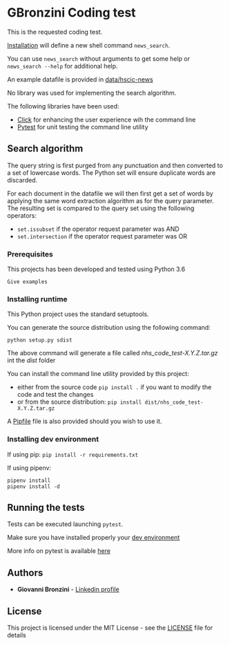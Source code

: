 # GBronzini Coding test

This is the requested coding test.

[Installation](#Installing-runtime) will define a new shell command `news_search`.

You can use `news_search` without arguments to get some help or `news_search --help` for additional help.

An example datafile is provided in [data/hscic-news](data/hscic-news)

No library was used for implementing the search algorithm.

The following libraries have been used:
- [Click](https://click.palletsprojects.com/en/7.x/) for enhancing the user experience
wih the command line
- [Pytest](https://docs.pytest.org/en/latest/) for unit testing the command line utility

## Search algorithm

The query string is first purged from any punctuation and then converted to a set of 
lowercase words.
The Python set will ensure duplicate words are discarded.

For each document in the datafile we will then first get a set of words by applying the 
same word extraction algorithm as for the query parameter. The resulting set is compared
to the query set using the following operators:
- `set.issubset` if the operator request parameter was AND
- `set.intersection` if the operator request parameter was OR

### Prerequisites

This projects has been developed and tested using Python 3.6


```
Give examples
```

### Installing runtime

This Python project uses the standard setuptools.

You can generate the source distribution using the following command:

`python setup.py sdist`

The above command will generate a file called *nhs_code_test-X.Y.Z.tar.gz* int the *dist* folder

You can install the command line utility provided by this project:

- either from the source code `pip install .` if you want to modify the code and test the changes
- or from the source distribution: `pip install dist/nhs_code_test-X.Y.Z.tar.gz`

A [Pipfile](https://pipenv.readthedocs.io/en/latest/) file is also provided should you wish to use it.

### Installing dev environment

If using pip: `pip install -r requirements.txt`

If using pipenv:
```
pipenv install
pipenv install -d
```

## Running the tests

Tests can be executed launching `pytest`. 

Make sure you have installed properly your [dev environment](#Installing-dev-environment)

More info on pytest is available [here](https://docs.pytest.org/en/latest/) 

## Authors

* **Giovanni Bronzini** - [Linkedin profile](https://www.linkedin.com/in/giovannibronzini/)


## License

This project is licensed under the MIT License - see the [LICENSE](LICENSE) file for details

